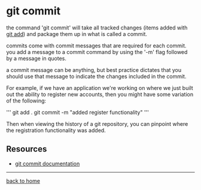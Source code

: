 # git commit

the command 'git commit' will take all tracked changes (items added with [git add](./add.md)) and package them up in what is called a commit.

commits come with commit messages that are required for each commit. you add a message to a commit command by using the '-m' flag followed by a message in quotes.

a commit message can be anything, but best practice dictates that you should use that message to indicate the changes included in the commit.

For example, if we have an application we're working on where we just built out the ability to register new accounts, then you might have some variation of the following:

'''
git add .
git commit -m "added register functionality"
'''

Then when viewing the history of a git repository, you can pinpoint where the registration functionality was added.

## Resources

- [git commit documentation](https://git-scm.com/docs/git-commit)

---

[back to home](../readme.md)